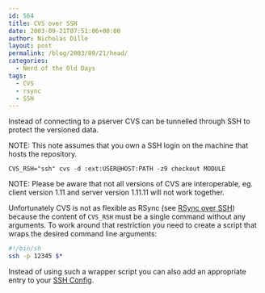 ```yaml
---
id: 564
title: CVS over SSH
date: 2003-09-21T07:51:06+00:00
author: Nicholas Dille
layout: post
permalink: /blog/2003/09/21/head/
categories:
  - Nerd of the Old Days
tags:
  - CVS
  - rsync
  - SSH
---
```

Instead of connecting to a pserver CVS can be tunnelled through SSH to protect the versioned data.<!--more-->

NOTE: This note assumes that you own a SSH login on the machine that hosts the repository.

`CVS_RSH="ssh" cvs -d :ext:USER@HOST:PATH -z9 checkout MODULE`

NOTE: Please be aware that not all versions of CVS are interoperable, eg. client version 1.11 and server version 1.11.11 will not work together.

Unfortunately CVS is not as flexible as RSync (see [RSync over SSH](/blog/2003/09/21/rsync-over-ssh/)) because the content of `CVS_RSH` must be a single command without any arguments. To work around that restriction you need to create a script that wraps the desired command line arguments:

```bash
#!/bin/sh
ssh -p 12345 $*
```

Instead of using such a wrapper script you can also add an appropriate entry to your [SSH Config](/blog/2004/03/10/client-configuration/).